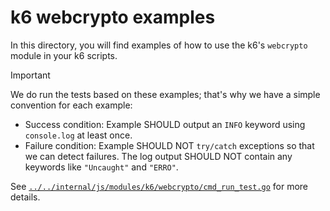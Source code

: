 # k6 webcrypto examples

In this directory, you will find examples of how to use the k6's `webcrypto` module in your k6 scripts.

> [!IMPORTANT]
> We do run the tests based on these examples; that's why we have a simple convention for each example:
>
> * Success condition: Example SHOULD output an `INFO` keyword using `console.log` at least once.
> * Failure condition: Example SHOULD NOT `try/catch` exceptions so that we can detect failures. The log output SHOULD NOT contain any keywords like `"Uncaught"` and `"ERRO"`.

See [`../../internal/js/modules/k6/webcrypto/cmd_run_test.go`](../../internal/js/modules/k6/webcrypto/cmd_run_test.go) for more details.
